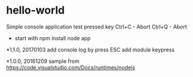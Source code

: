 # hello-world
  Simple console application test pressed key
  Ctrl+C - Abort
  Ctrl+Q - Abort

* start with
  npm install
  node app

*1.1.0, 20170103
 add console log by press ESC
 add module keypress

*1.0.0, 20161209
 sample from https://code.visualstudio.com/Docs/runtimes/nodejs


